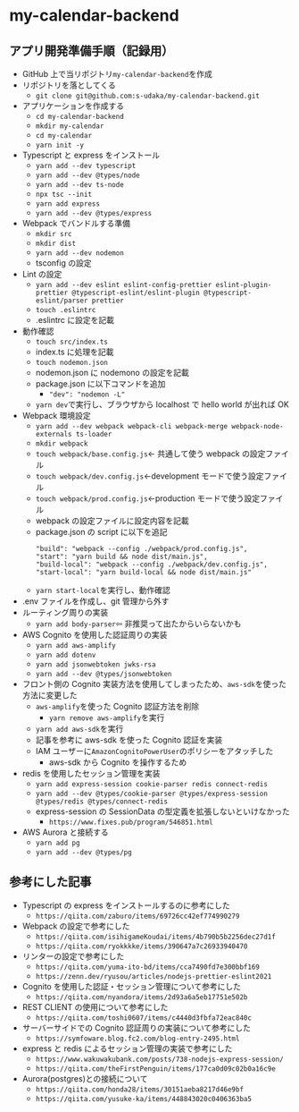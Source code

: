 # my-calendar-backend

## アプリ開発準備手順（記録用）

- GitHub 上で当リポジトリ`my-calendar-backend`を作成
- リポジトリを落としてくる
  - `git clone git@github.com:s-udaka/my-calendar-backend.git`
- アプリケーションを作成する
  - `cd my-calendar-backend`
  - `mkdir my-calendar`
  - `cd my-calendar`
  - `yarn init -y`
- Typescript と express をインストール
  - `yarn add --dev typescript`
  - `yarn add --dev @types/node`
  - `yarn add --dev ts-node`
  - `npx tsc --init`
  - `yarn add express`
  - `yarn add --dev @types/express`
- Webpack でバンドルする準備
  - `mkdir src`
  - `mkdir dist`
  - `yarn add --dev nodemon`
  - tsconfig の設定
- Lint の設定
  - `yarn add --dev eslint eslint-config-prettier eslint-plugin-prettier @typescript-eslint/eslint-plugin @typescript-eslint/parser prettier`
  - `touch .eslintrc`
  - .eslintrc に設定を記載
- 動作確認
  - `touch src/index.ts`
  - index.ts に処理を記載
  - `touch nodemon.json`
  - nodemon.json に nodemono の設定を記載
  - package.json に以下コマンドを追加
    - `"dev": "nodemon -L"`
  - `yarn dev`で実行し、ブラウザから localhost で hello world が出れば OK
- Webpack 環境設定
  - `yarn add --dev webpack webpack-cli webpack-merge webpack-node-externals ts-loader`
  - `mkdir webpack`
  - `touch webpack/base.config.js`← 共通して使う webpack の設定ファイル
  - `touch webpack/dev.config.js`←development モードで使う設定ファイル
  - `touch webpack/prod.config.js`←production モードで使う設定ファイル
  - webpack の設定ファイルに設定内容を記載
  - package.json の script に以下を追記
    ```
    "build": "webpack --config ./webpack/prod.config.js",
    "start": "yarn build && node dist/main.js",
    "build-local": "webpack --config ./webpack/dev.config.js",
    "start-local": "yarn build-local && node dist/main.js"
    ```
  - `yarn start-local`を実行し、動作確認
- .env ファイルを作成し、git 管理から外す
- ルーティング周りの実装
  - `yarn add body-parser`⇦ 非推奨って出たからいらないかも
- AWS Cognito を使用した認証周りの実装
  - `yarn add aws-amplify`
  - `yarn add dotenv`
  - `yarn add jsonwebtoken jwks-rsa`
  - `yarn add --dev @types/jsonwebtoken`
- フロント側の Cognito 実装方法を使用してしまったため、`aws-sdk`を使った方法に変更した
  - `aws-amplify`を使った Cognito 認証方法を削除
    - `yarn remove aws-amplify`を実行
  - `yarn add aws-sdk`を実行
  - 記事を参考に aws-sdk を使った Cognito 認証を実装
  - IAM ユーザーに`AmazonCognitoPowerUser`のポリシーをアタッチした
    - aws-sdk から Cognito を操作するため
- redis を使用したセッション管理を実装
  - `yarn add express-session cookie-parser redis connect-redis`
  - `yarn add --dev @types/cookie-parser @types/express-session @types/redis @types/connect-redis`
  - express-session の SessionData の型定義を拡張しないといけなかった
    - `https://www.fixes.pub/program/546851.html`
- AWS Aurora と接続する
  - `yarn add pg`
  - `yarn add --dev @types/pg`

## 参考にした記事

- Typescript の express をインストールするのに参考にした
  - `https://qiita.com/zaburo/items/69726cc42ef774990279`
- Webpack の設定で参考にした
  - `https://qiita.com/isihigameKoudai/items/4b790b5b2256dec27d1f`
  - `https://qiita.com/ryokkkke/items/390647a7c26933940470`
- リンターの設定で参考にした
  - `https://qiita.com/yuma-ito-bd/items/cca7490fd7e300bbf169`
  - `https://zenn.dev/ryusou/articles/nodejs-prettier-eslint2021`
- Cognito を使用した認証・セッション管理について参考にした
  - `https://qiita.com/nyandora/items/2d93a6a5eb17751e502b`
- REST CLIENT の使用について参考にした
  - `https://qiita.com/toshi0607/items/c4440d3fbfa72eac840c`
- サーバーサイドでの Cognito 認証周りの実装について参考にした
  - `https://symfoware.blog.fc2.com/blog-entry-2495.html`
- express と redis によるセッション管理の実装で参考にした
  - `https://www.wakuwakubank.com/posts/738-nodejs-express-session/`
  - `https://qiita.com/theFirstPenguin/items/177ca0d09c02b0a16c9e`
- Aurora(postgres)との接続について
  - `https://qiita.com/honda28/items/30151aeba8217d46e9bf`
  - `https://qiita.com/yusuke-ka/items/448843020c0406363ba5`
